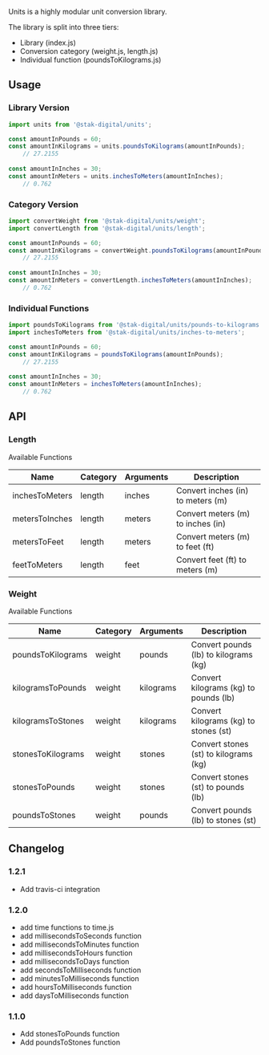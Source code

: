 Units is a highly modular unit conversion library.

The library is split into three tiers:

- Library (index.js)
- Conversion category (weight.js, length.js)
- Individual function (poundsToKilograms.js)

## Usage

### Library Version

```javascript
import units from '@stak-digital/units';

const amountInPounds = 60;
const amountInKilograms = units.poundsToKilograms(amountInPounds);
    // 27.2155
     
const amountInInches = 30;
const amountInMeters = units.inchesToMeters(amountInInches);
    // 0.762
```

### Category Version

```javascript
import convertWeight from '@stak-digital/units/weight';
import convertLength from '@stak-digital/units/length';

const amountInPounds = 60;
const amountInKilograms = convertWeight.poundsToKilograms(amountInPounds);
    // 27.2155
     
const amountInInches = 30;
const amountInMeters = convertLength.inchesToMeters(amountInInches);
    // 0.762
```

### Individual Functions

```javascript
import poundsToKilograms from '@stak-digital/units/pounds-to-kilograms';
import inchesToMeters from '@stak-digital/units/inches-to-meters';

const amountInPounds = 60;
const amountInKilograms = poundsToKilograms(amountInPounds);
    // 27.2155
     
const amountInInches = 30;
const amountInMeters = inchesToMeters(amountInInches);
    // 0.762
```

## API

### Length

Available Functions

| Name | Category | Arguments | Description |
| -------------- | ------ | --------------- | --------------------------------- |
| inchesToMeters | length | inches <number> | Convert inches (in) to meters (m) | 
| metersToInches | length | meters <number> | Convert meters (m) to inches (in) | 
| metersToFeet | length | meters <number> | Convert meters (m) to feet (ft) | 
| feetToMeters | length | feet <number> | Convert feet (ft) to meters (m) | 

### Weight

Available Functions

| Name | Category | Arguments | Description |
| -------------- | ------ | --------------- | --------------------------------- |
| poundsToKilograms | weight | pounds <number> | Convert pounds (lb) to kilograms (kg) | 
| kilogramsToPounds | weight | kilograms <number> | Convert kilograms (kg) to pounds (lb) | 
| kilogramsToStones | weight | kilograms <number> | Convert kilograms (kg) to stones (st) | 
| stonesToKilograms | weight | stones <number> | Convert stones (st) to kilograms (kg) | 
| stonesToPounds | weight | stones <number> | Convert stones (st) to pounds (lb) | 
| poundsToStones | weight | pounds <number> | Convert pounds (lb) to stones (st) | 

## Changelog

### 1.2.1

- Add travis-ci integration

### 1.2.0

- add time functions to time.js
- add millisecondsToSeconds function 
- add millisecondsToMinutes function
- add millisecondsToHours function
- add millisecondsToDays function
- add secondsToMilliseconds function
- add minutesToMilliseconds function
- add hoursToMilliseconds function
- add daysToMilliseconds function

### 1.1.0

- Add stonesToPounds function
- Add poundsToStones function